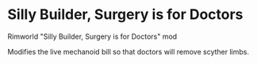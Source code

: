 # Silly Builder, Surgery is for Doctors
Rimworld "Silly Builder, Surgery is for Doctors" mod

Modifies the live mechanoid bill so that doctors will remove scyther limbs.